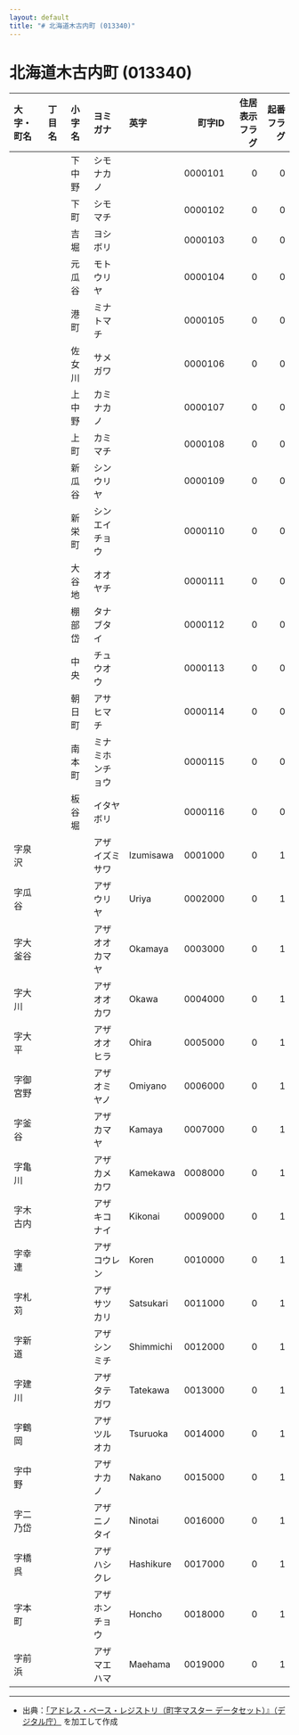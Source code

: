```yaml
---
layout: default
title: "# 北海道木古内町 (013340)"
---
```


# 北海道木古内町 (013340)

| 大字・町名 | 丁目名 | 小字名 | ヨミガナ | 英字 | 町字ID | 住居表示フラグ | 起番フラグ |
|:--------|:------|:------|:-----------------|:---------------------|--------:|----------:|--------:|
|  |  | 下中野 | シモナカノ |  | 0000101 | 0 | 0 |
|  |  | 下町 | シモマチ |  | 0000102 | 0 | 0 |
|  |  | 吉堀 | ヨシボリ |  | 0000103 | 0 | 0 |
|  |  | 元瓜谷 | モトウリヤ |  | 0000104 | 0 | 0 |
|  |  | 港町 | ミナトマチ |  | 0000105 | 0 | 0 |
|  |  | 佐女川 | サメガワ |  | 0000106 | 0 | 0 |
|  |  | 上中野 | カミナカノ |  | 0000107 | 0 | 0 |
|  |  | 上町 | カミマチ |  | 0000108 | 0 | 0 |
|  |  | 新瓜谷 | シンウリヤ |  | 0000109 | 0 | 0 |
|  |  | 新栄町 | シンエイチョウ |  | 0000110 | 0 | 0 |
|  |  | 大谷地 | オオヤチ |  | 0000111 | 0 | 0 |
|  |  | 棚部岱 | タナブタイ |  | 0000112 | 0 | 0 |
|  |  | 中央 | チュウオウ |  | 0000113 | 0 | 0 |
|  |  | 朝日町 | アサヒマチ |  | 0000114 | 0 | 0 |
|  |  | 南本町 | ミナミホンチョウ |  | 0000115 | 0 | 0 |
|  |  | 板谷堀 | イタヤボリ |  | 0000116 | 0 | 0 |
| 字泉沢 |  |  | アザイズミサワ | Izumisawa | 0001000 | 0 | 1 |
| 字瓜谷 |  |  | アザウリヤ | Uriya | 0002000 | 0 | 1 |
| 字大釜谷 |  |  | アザオオカマヤ | Okamaya | 0003000 | 0 | 1 |
| 字大川 |  |  | アザオオカワ | Okawa | 0004000 | 0 | 1 |
| 字大平 |  |  | アザオオヒラ | Ohira | 0005000 | 0 | 1 |
| 字御宮野 |  |  | アザオミヤノ | Omiyano | 0006000 | 0 | 1 |
| 字釜谷 |  |  | アザカマヤ | Kamaya | 0007000 | 0 | 1 |
| 字亀川 |  |  | アザカメカワ | Kamekawa | 0008000 | 0 | 1 |
| 字木古内 |  |  | アザキコナイ | Kikonai | 0009000 | 0 | 1 |
| 字幸連 |  |  | アザコウレン | Koren | 0010000 | 0 | 1 |
| 字札苅 |  |  | アザサツカリ | Satsukari | 0011000 | 0 | 1 |
| 字新道 |  |  | アザシンミチ | Shimmichi | 0012000 | 0 | 1 |
| 字建川 |  |  | アザタテガワ | Tatekawa | 0013000 | 0 | 1 |
| 字鶴岡 |  |  | アザツルオカ | Tsuruoka | 0014000 | 0 | 1 |
| 字中野 |  |  | アザナカノ | Nakano | 0015000 | 0 | 1 |
| 字二乃岱 |  |  | アザニノタイ | Ninotai | 0016000 | 0 | 1 |
| 字橋呉 |  |  | アザハシクレ | Hashikure | 0017000 | 0 | 1 |
| 字本町 |  |  | アザホンチョウ | Honcho | 0018000 | 0 | 1 |
| 字前浜 |  |  | アザマエハマ | Maehama | 0019000 | 0 | 1 |

---

- 出典：[「アドレス・ベース・レジストリ（町字マスター データセット）』（デジタル庁）](https://www.digital.go.jp/policies/base_registry_address/) を加工して作成